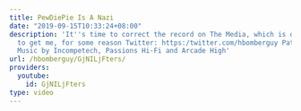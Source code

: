 ```yaml
---
title: PewDiePie Is A Nazi
date: "2019-09-15T10:33:24+08:00"
description: 'It''s time to correct the record on The Media, which is definitely out
  to get me, for some reason Twitter: https:/twitter.com/hbomberguy Patreon: https://www.patreon.com/Hbomb
  Music by Incompetech, Passions Hi-Fi and Arcade High'
url: /hbomberguy/GjNILjFters/
providers:
  youtube:
    id: GjNILjFters
type: video
---
```

